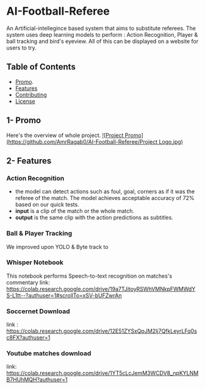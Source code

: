# AI-Football-Referee
An Artificial-intellegince based system that aims to substitute referees. The system uses deep learning models to perform : Action Recognition, Player & ball tracking and bird's eyeview. All of this can be displayed on a website for users to try.


## Table of Contents
- [Promo](#promo).
- [Features](#features)
- [Contributing](#contributing)
- [License](#license)

## 1- Promo
Here's the overview of whole project.
[![Project Promo](https://github.com/AmrRagab0/AI-Football-Referee/Project Logo.jpg)](https://drive.google.com/file/d/13Gwu_blwv6Rg4fSApJ3uoaPEzcymAsu3/view?usp=sharing)

## 2- Features 
### Action Recognition 
- the model can detect actions such as foul, goal, corners as if it was the referee of the match. The model achieves acceptable accuracy of 72% based on our quick tests.
- **input** is a clip of the match or the whole match.
- **output** is the same clip with the action predictions as subtitles.
  
### Ball & Player Tracking 
We improved upon YOLO & Byte track to 
### Whisper Notebook
This notebook performs Speech-to-text recognition on matches's commentary
link: https://colab.research.google.com/drive/19a7TJitoyRSWhVMNkpFWMWdYS-L1tt--?authuser=1#scrollTo=xSV-bUFZwrAn

### Soccernet Download
link : https://colab.research.google.com/drive/12E51ZYSxQpJM2Ij7QfkLeyrLFq0sc8FX?authuser=1

### Youtube matches download
link: https://colab.research.google.com/drive/1YT5cLcJemM3WCDV8_npKYLNMB7HUhMQH?authuser=1

